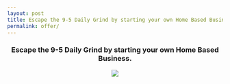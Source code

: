 ```yaml
---
layout: post
title: Escape the 9-5 Daily Grind by starting your own Home Based Business.
permalink: offer/
---
```


<div class="jumbotron"><center>
 <h3>Escape the 9-5 Daily Grind by starting your own Home Based Business.</h3>
  <a href='http://trkur.com/204173/15813?&i=121260'><img src='http://pixxur.com/204173/121260-720x300.jpg' /></a>
</center>
</div>
